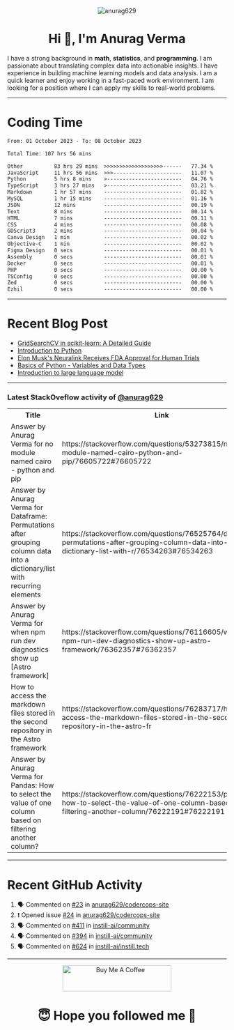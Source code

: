 

<p align="center"> <img src="https://komarev.com/ghpvc/?username=anurag629&label=Profile%20views&color=0e75b6&style=flat" alt="anurag629" /> </p>

<h1 align="center">Hi 👋, I'm Anurag Verma</h1>

I have a strong background in **math**, **statistics**, and **programming**. I am passionate about translating complex data into actionable insights. I have experience in building machine learning models and data analysis. I am a quick learner and enjoy working in a fast-paced work environment. I am looking for a position where I can apply my skills to real-world problems.

---

# Coding Time 
<!--START_SECTION:waka-->

```txt
From: 01 October 2023 - To: 08 October 2023

Total Time: 107 hrs 56 mins

Other          83 hrs 29 mins  >>>>>>>>>>>>>>>>>>>------   77.34 %
JavaScript     11 hrs 56 mins  >>>----------------------   11.07 %
Python         5 hrs 8 mins    >------------------------   04.76 %
TypeScript     3 hrs 27 mins   >------------------------   03.21 %
Markdown       1 hr 57 mins    -------------------------   01.82 %
MySQL          1 hr 15 mins    -------------------------   01.16 %
JSON           12 mins         -------------------------   00.19 %
Text           8 mins          -------------------------   00.14 %
HTML           7 mins          -------------------------   00.11 %
CSS            4 mins          -------------------------   00.08 %
GDScript3      2 mins          -------------------------   00.04 %
Canva Design   1 min           -------------------------   00.02 %
Objective-C    1 min           -------------------------   00.02 %
Figma Design   0 secs          -------------------------   00.01 %
Assembly       0 secs          -------------------------   00.01 %
Docker         0 secs          -------------------------   00.01 %
PHP            0 secs          -------------------------   00.00 %
TSConfig       0 secs          -------------------------   00.00 %
Zed            0 secs          -------------------------   00.00 %
Ezhil          0 secs          -------------------------   00.00 %
```

<!--END_SECTION:waka-->


---
# Recent Blog Post

<!-- BLOG-POST-LIST:START -->
- [GridSearchCV in scikit-learn: A Detailed Guide](https://codercops.tech/blog/gridsearchcv-in-scikit-learn-a-detailed-guide)
- [Introduction to Python](https://codercops.tech/blog/python-tutorial/introduction-to-python)
- [Elon Musk&#39;s Neuralink Receives FDA Approval for Human Trials](https://codercops.tech/blog/elon-musks-neuralink-receives-fda-approval-for-human-trials)
- [Basics of Python - Variables and Data Types](https://codercops.tech/blog/python-basics-of-python-variables-and-data-types)
- [Introduction to large language model](https://codercops.tech/blog/introduction-to-large-language-model)
<!-- BLOG-POST-LIST:END -->

---

### Latest StackOveflow activity of [@anurag629](https://github.com/anurag629)
<table>
  <tr><th>Title</th><th>Link</th></tr>
  <!-- STACKOVERFLOW:START --><tr><td>Answer by Anurag Verma for no module named cairo - python and pip</td><td>https://stackoverflow.com/questions/53273815/no-module-named-cairo-python-and-pip/76605722#76605722</td></tr><tr><td>Answer by Anurag Verma for Dataframe: Permutations after grouping column data into a dictionary/list with recurring elements</td><td>https://stackoverflow.com/questions/76525764/dataframe-permutations-after-grouping-column-data-into-a-dictionary-list-with-r/76534263#76534263</td></tr><tr><td>Answer by Anurag Verma for when npm run dev diagnostics show up [Astro framework]</td><td>https://stackoverflow.com/questions/76116605/when-npm-run-dev-diagnostics-show-up-astro-framework/76362357#76362357</td></tr><tr><td>How to access the markdown files stored in the second repository in the Astro framework</td><td>https://stackoverflow.com/questions/76283717/how-to-access-the-markdown-files-stored-in-the-second-repository-in-the-astro-fr</td></tr><tr><td>Answer by Anurag Verma for Pandas: How to select the value of one column based on filtering another column?</td><td>https://stackoverflow.com/questions/76222153/pandas-how-to-select-the-value-of-one-column-based-on-filtering-another-column/76222191#76222191</td></tr><!-- STACKOVERFLOW:END -->
</table>

---

# Recent GitHub Activity
<!--START_SECTION:activity-->
1. 🗣 Commented on [#23](https://github.com/anurag629/codercops-site/pull/23#issuecomment-1751802517) in [anurag629/codercops-site](https://github.com/anurag629/codercops-site)
2. ❗ Opened issue [#24](https://github.com/anurag629/codercops-site/issues/24) in [anurag629/codercops-site](https://github.com/anurag629/codercops-site)
3. 🗣 Commented on [#411](https://github.com/instill-ai/community/issues/411#issuecomment-1750024029) in [instill-ai/community](https://github.com/instill-ai/community)
4. 🗣 Commented on [#394](https://github.com/instill-ai/community/issues/394#issuecomment-1748946261) in [instill-ai/community](https://github.com/instill-ai/community)
5. 🗣 Commented on [#624](https://github.com/instill-ai/instill.tech/pull/624#issuecomment-1748945048) in [instill-ai/instill.tech](https://github.com/instill-ai/instill.tech)
<!--END_SECTION:activity-->

---

<p align="center"> 
<a href="https://www.buymeacoffee.com/anurag629" target="_blank"><img src="https://cdn.buymeacoffee.com/buttons/default-orange.png" alt="Buy Me A Coffee" height="60" width="250"></a>
</p>


<h1 align="center"> 😇 Hope you followed me 🥰  </h1>
